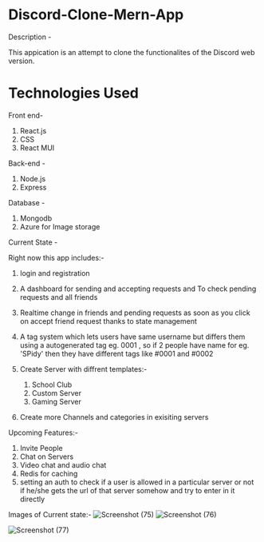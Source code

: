 # Discord-Clone-Mern-App
Description -

This appication is an attempt to clone the functionalites of the Discord web version.

# Technologies Used

Front end-

1. React.js
2. CSS
3. React MUI

Back-end -

1. Node.js
2. Express

Database - 

1. Mongodb
2. Azure for Image storage

Current State -

Right now this app includes:- 
1. login and registration 
2. A dashboard for sending and accepting requests and To check pending requests and all friends
3. Realtime change in friends and pending requests as soon as you click on accept friend request thanks to state management
4. A tag system which lets users have same username but differs them using a autogenerated tag eg. 0001 , so if 2 people have name for eg. 'SPidy' then they have different tags like #0001 and #0002
5. Create Server with diffrent templates:-
    1. School Club
    2. Custom Server
    3. Gaming Server
    
6. Create more Channels and categories in exisiting servers

Upcoming Features:-
1. Invite People
2. Chat on Servers
3. Video chat and audio chat
4. Redis for caching
5. setting an auth to check if a user is allowed in a particular server or not if he/she gets the url of that server somehow and try to enter in it directly

Images of Current state:-
![Screenshot (75)](https://user-images.githubusercontent.com/73217093/204859563-a0385786-11cb-469d-b391-73abadbeb282.png)
![Screenshot (76)](https://user-images.githubusercontent.com/73217093/204859745-87c37941-c8c8-43f8-86a0-2314f9be6478.png)

![Screenshot (77)](https://user-images.githubusercontent.com/73217093/204859588-d15d2b17-a8b9-484d-82b1-bb6e3bc3d836.png)
